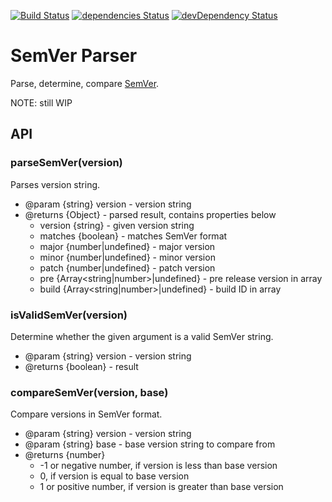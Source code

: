 [![Build Status](https://travis-ci.org/asamuzaK/semverParser.svg?branch=master)](https://travis-ci.org/asamuzaK/semverParser)
[![dependencies Status](https://david-dm.org/asamuzaK/semverParser/status.svg)](https://david-dm.org/asamuzaK/semverParser)
[![devDependency Status](https://david-dm.org/asamuzaK/semverParser/dev-status.svg)](https://david-dm.org/asamuzaK/semverParser#info=devDependencies)

# SemVer Parser

Parse, determine, compare [SemVer](http://semver.org/ "Semantic Versioning 2.0.0 | Semantic Versioning").

NOTE: still WIP

## API

### parseSemVer(version)

Parses version string.

* @param {string} version - version string
* @returns {Object} - parsed result, contains properties below
  - version {string} - given version string
  - matches {boolean} - matches SemVer format
  - major {number|undefined} - major version
  - minor {number|undefined} - minor version
  - patch {number|undefined} - patch version
  - pre {Array&lt;string|number&gt;|undefined} - pre release version in array
  - build {Array&lt;string|number&gt;|undefined} - build ID in array

### isValidSemVer(version)

Determine whether the given argument is a valid SemVer string.

* @param {string} version - version string
* @returns {boolean} - result

### compareSemVer(version, base)

Compare versions in SemVer format.

* @param {string} version - version string
* @param {string} base - base version string to compare from
* @returns {number}
  - -1 or negative number, if version is less than base version
  - 0, if version is equal to base version
  - 1 or positive number, if version is greater than base version
